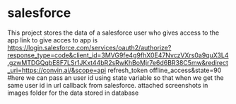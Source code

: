 # salesforce
This project stores the data of a salesforce user who gives access to the app
link to give acces to app is 
https://login.salesforce.com/services/oauth2/authorize?response_type=code&client_id=3MVG9fe4g9fhX0E47NvczVXrs0a9quX3L4.gzwMTDGQqbE8F7LSr1JKxt44bR2sRwKhBoMjr7e6d6BR38C5mw&redirect_uri=https://convin.ai/&scope=api refresh_token offline_access&state=90
#here we can pass an user id using state variable so that when we get the same user id in url callback from salesforce.
attached screenshots in images folder for the data stored in database
